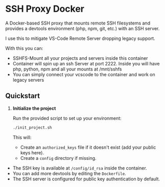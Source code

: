 # SSH Proxy Docker

A Docker-based SSH proxy that mounts remote SSH filesystems and provides a devtools environment (php, npm, git, etc.) with an SSH server.

I use this to mitigate VS-Code Remote Server dropping legacy support.

With this you can:
- SSHFS-Mount all your projects and servers inside this container
- Container will spin up an ssh Server at port 2222. Inside you will have php, python, npm and all your mounts at /mnt/sshfs
- You can simply connect your vcscode to the container and work on legacy servers

## Quickstart

1. **Initialize the project**

   Run the provided script to set up your environment:
   ```sh
   ./init_project.sh
   ```
   This will:
   - Create an `authorized_keys` file if it doesn't exist (add your public keys here).
   - Create a `config` directory if missing.
- The SSH key is available at `/config/id_rsa` inside the container.
- You can add more devtools by editing the `Dockerfile`.
- The SSH server is configured for public key authentication by default.

